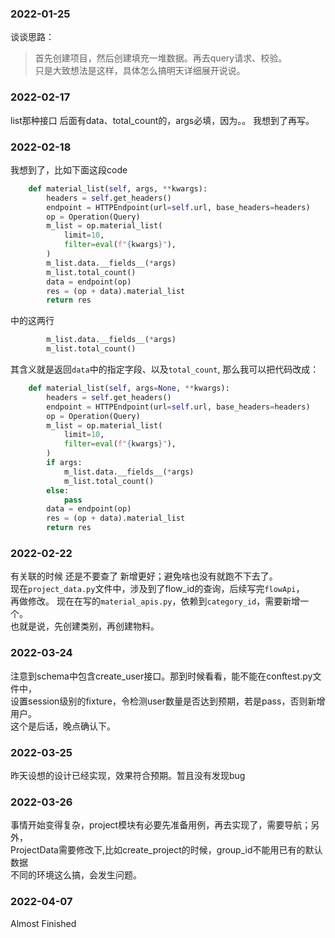 ### 2022-01-25

谈谈思路：
>首先创建项目，然后创建填充一堆数据。再去query请求、校验。\
> 只是大致想法是这样，具体怎么搞明天详细展开说说。

### 2022-02-17

list那种接口 后面有data、total_count的，args必填，因为。。
我想到了再写。

### 2022-02-18

我想到了，比如下面这段code
```python
    def material_list(self, args, **kwargs):
        headers = self.get_headers()
        endpoint = HTTPEndpoint(url=self.url, base_headers=headers)
        op = Operation(Query)
        m_list = op.material_list(
            limit=10,
            filter=eval(f"{kwargs}"),
        )
        m_list.data.__fields__(*args)
        m_list.total_count()
        data = endpoint(op)
        res = (op + data).material_list
        return res
```
中的这两行
```python
        m_list.data.__fields__(*args)
        m_list.total_count()
```
其含义就是返回`data`中的指定字段、以及`total_count`, 那么我可以把代码改成：
```python
    def material_list(self, args=None, **kwargs):
        headers = self.get_headers()
        endpoint = HTTPEndpoint(url=self.url, base_headers=headers)
        op = Operation(Query)
        m_list = op.material_list(
            limit=10,
            filter=eval(f"{kwargs}"),
        )
        if args:
            m_list.data.__fields__(*args)
            m_list.total_count()
        else:
            pass
        data = endpoint(op)
        res = (op + data).material_list
        return res
```

### 2022-02-22

有关联的时候 还是不要查了 新增更好；避免啥也没有就跑不下去了。\
现在`project_data.py`文件中，涉及到了flow_id的查询，后续写完`flowApi`，\
再做修改。
现在在写的`material_apis.py`，依赖到`category_id`，需要新增一个。\
也就是说，先创建类别，再创建物料。

### 2022-03-24

注意到schema中包含create_user接口。那到时候看看，能不能在conftest.py文件中，\
设置session级别的fixture，令检测user数量是否达到预期，若是pass，否则新增用户。\
这个是后话，晚点确认下。

### 2022-03-25

昨天设想的设计已经实现，效果符合预期。暂且没有发现bug

### 2022-03-26

事情开始变得复杂，project模块有必要先准备用例，再去实现了，需要导航；另外，\
ProjectData需要修改下,比如create_project的时候，group_id不能用已有的默认数据\
不同的环境这么搞，会发生问题。

### 2022-04-07

Almost Finished

